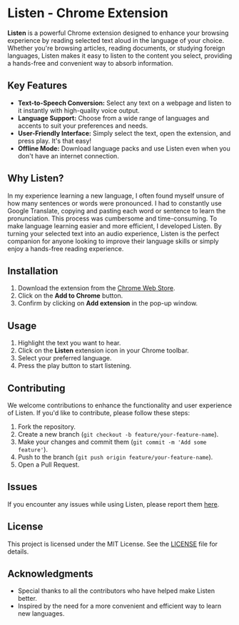 # Listen - Chrome Extension




**Listen** is a powerful Chrome extension designed to enhance your browsing experience by reading selected text aloud in the language of your choice. Whether you're browsing articles, reading documents, or studying foreign languages, Listen makes it easy to listen to the content you select, providing a hands-free and convenient way to absorb information.

## Key Features

- **Text-to-Speech Conversion:** Select any text on a webpage and listen to it instantly with high-quality voice output.
- **Language Support:** Choose from a wide range of languages and accents to suit your preferences and needs.
- **User-Friendly Interface:** Simply select the text, open the extension, and press play. It's that easy!
- **Offline Mode:** Download language packs and use Listen even when you don't have an internet connection.

## Why Listen?

In my experience learning a new language, I often found myself unsure of how many sentences or words were pronounced. I had to constantly use Google Translate, copying and pasting each word or sentence to learn the pronunciation. This process was cumbersome and time-consuming. To make language learning easier and more efficient, I developed Listen. By turning your selected text into an audio experience, Listen is the perfect companion for anyone looking to improve their language skills or simply enjoy a hands-free reading experience.

## Installation

1. Download the extension from the [Chrome Web Store](https://chromewebstore.google.com/detail/listen/ldeddijiebddhpfbjjhhpmnfgapaelgh?hl=es).
2. Click on the **Add to Chrome** button.
3. Confirm by clicking on **Add extension** in the pop-up window.

## Usage

1. Highlight the text you want to hear.
2. Click on the **Listen** extension icon in your Chrome toolbar.
3. Select your preferred language.
4. Press the play button to start listening.

## Contributing

We welcome contributions to enhance the functionality and user experience of Listen. If you'd like to contribute, please follow these steps:

1. Fork the repository.
2. Create a new branch (`git checkout -b feature/your-feature-name`).
3. Make your changes and commit them (`git commit -m 'Add some feature'`).
4. Push to the branch (`git push origin feature/your-feature-name`).
5. Open a Pull Request.

## Issues

If you encounter any issues while using Listen, please report them [here](https://github.com/jvegav/Listen-Chrome-Extension/issues).

## License

This project is licensed under the MIT License. See the [LICENSE](LICENSE) file for details.

## Acknowledgments

- Special thanks to all the contributors who have helped make Listen better.
- Inspired by the need for a more convenient and efficient way to learn new languages.
